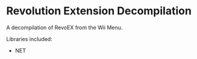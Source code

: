 # Revolution Extension Decompilation
A decompilation of RevoEX from the Wii Menu.

Libraries included:
* NET


